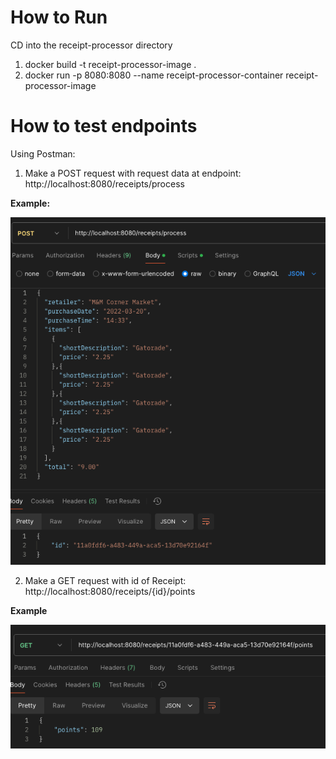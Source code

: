 # How to Run 
CD into the receipt-processor directory
1) docker build -t receipt-processor-image .
2) docker run -p 8080:8080 --name receipt-processor-container receipt-processor-image

# How to test endpoints
Using Postman: 
1) Make a POST request with request data at endpoint:
   http://localhost:8080/receipts/process

**Example:**


![Target Receipt POST Request](./images/POST_Request.png)

2) Make a GET request with id of Receipt:
http://localhost:8080/receipts/{id}/points

**Example**

![GET Request for Points](./images/GET_Request.png)

